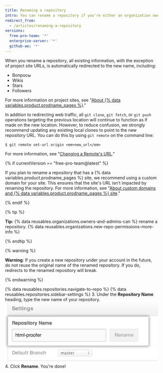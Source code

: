 ```yaml
---
title: Renaming a repository
intro: You can rename a repository if you're either an organization owner or have admin permissions for the repository.
redirect_from:
  - /articles/renaming-a-repository
versions:
  free-pro-team: '*'
  enterprise-server: '*'
  github-ae: '*'
---
```


When you rename a repository, all existing information, with the exception of project site URLs, is automatically redirected to the new name, including:

* Вопросы
* Wikis
* Stars
* Followers

For more information on project sites, see "[About {% data variables.product.prodname_pages %}](/github/working-with-github-pages/about-github-pages#types-of-github-pages-sites)."

In addition to redirecting web traffic, all `git clone`, `git fetch`, or `git push` operations targeting the previous location will continue to function as if made on the new location. However, to reduce confusion, we strongly recommend updating any existing local clones to point to the new repository URL. You can do this by using  `git remote` on the command line:

```shell
$ git remote set-url origin <em>new_url</em>
```

For more information, see "[Changing a Remote's URL](/github/using-git/changing-a-remotes-url)."

{% if currentVersion == "free-pro-team@latest" %}

If you plan to rename a repository that has a {% data variables.product.prodname_pages %} site, we recommend using a custom domain for your site. This ensures that the site's URL isn't impacted by renaming the repository. For more information, see "[About custom domains and {% data variables.product.prodname_pages %} site](/github/working-with-github-pages/about-custom-domains-and-github-pages)."

{% endif %}

{% tip %}

**Tip:** {% data reusables.organizations.owners-and-admins-can %} rename a repository. {% data reusables.organizations.new-repo-permissions-more-info %}

{% endtip %}

{% warning %}

**Warning**: If you create a new repository under your account in the future, do not reuse the original name of the renamed repository. If you do, redirects to the renamed repository will break.

{% endwarning %}

{% data reusables.repositories.navigate-to-repo %}
{% data reusables.repositories.sidebar-settings %}
3. Under the **Repository Name** heading, type the new name of your repository. ![Repository rename](/assets/images/help/repository/repository-name-change.png)
4. Click **Rename**. You're done!
